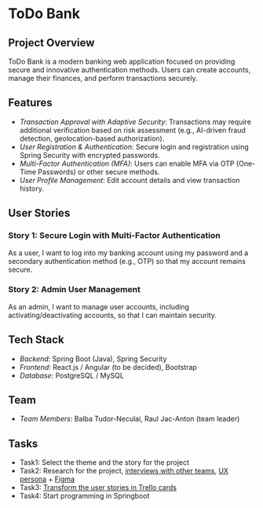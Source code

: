 # ToDo Bank

## Project Overview
ToDo Bank is a modern banking web application focused on providing secure and innovative authentication methods. Users can create accounts, manage their finances, and perform transactions securely.

## Features
- *Transaction Approval with Adaptive Security*: Transactions may require additional verification based on risk assessment (e.g., AI-driven fraud detection, geolocation-based authorization).
- *User Registration & Authentication*: Secure login and registration using Spring Security with encrypted passwords.
- *Multi-Factor Authentication (MFA)*: Users can enable MFA via OTP (One-Time Passwords) or other secure methods.
- *User Profile Management*: Edit account details and view transaction history.

## User Stories

### Story 1: Secure Login with Multi-Factor Authentication
As a user, I want to log into my banking account using my password and a secondary authentication method (e.g., OTP) so that my account remains secure.

### Story 2: Admin User Management
As an admin, I want to manage user accounts, including activating/deactivating accounts, so that I can maintain security.

## Tech Stack
- *Backend*: Spring Boot (Java), Spring Security
- *Frontend*: React.js / Angular (to be decided), Bootstrap
- *Database*: PostgreSQL / MySQL

## Team
- *Team Members*: Balba Tudor-Neculai, Raul Jac-Anton (team leader)

## Tasks
- Task1: Select the theme and the story for the project
- Task2: Research for the project, [interviews with other teams](https://github.com/jacraul/todo-bank-app/blob/main/Task2/Questions%20wp%202.pdf), [UX persona](https://github.com/jacraul/todo-bank-app/blob/main/Task2/WP%202%20UX%20Persona.pdf) + [Figma](https://www.figma.com/design/357paxEJ7KotsSdS4e5gcx/WP2?node-id=0-1&t=FkIOvNTZuCsagn7g-1) 
- Task3: [Transform the user stories in Trello cards](https://trello.com/b/cUTNwN3y)
- Task4: Start programming in Springboot 
